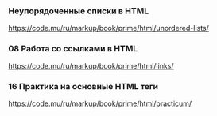 ### Неупорядоченные списки в HTML

<https://code.mu/ru/markup/book/prime/html/unordered-lists/>

### 08  Работа со ссылками в HTML

<https://code.mu/ru/markup/book/prime/html/links/>


### 16 Практика на основные HTML теги

https://code.mu/ru/markup/book/prime/html/practicum/




